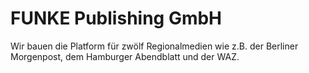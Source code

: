 # FUNKE Publishing GmbH

Wir bauen die Platform für zwölf Regionalmedien wie z.B. der Berliner Morgenpost, dem Hamburger Abendblatt und der WAZ.

